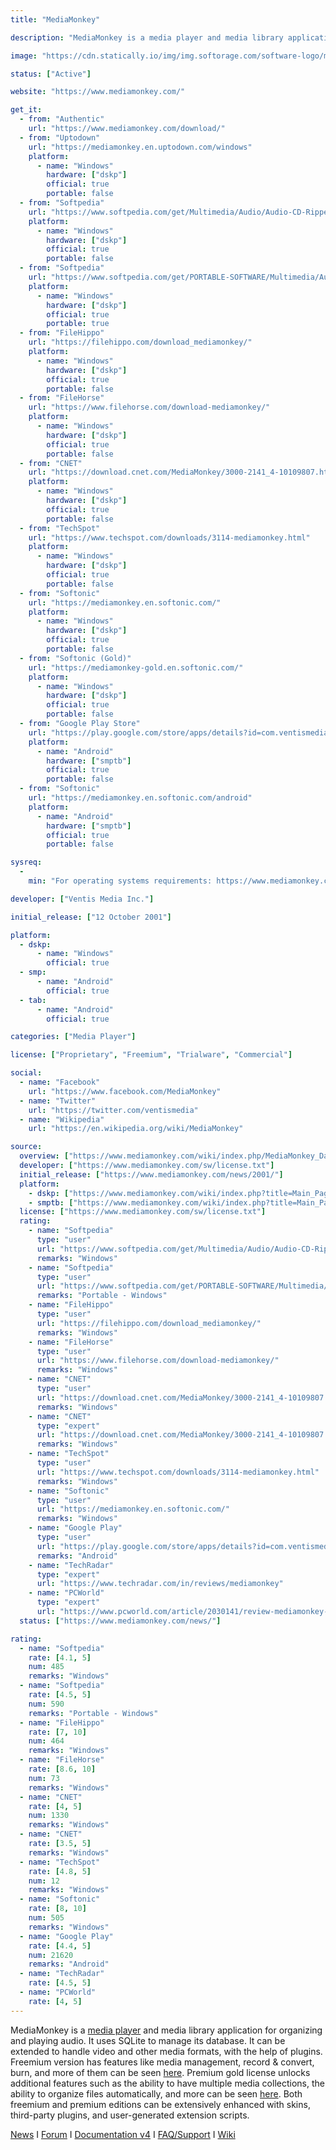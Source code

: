 ```yaml
---
title: "MediaMonkey"

description: "MediaMonkey is a media player and media library application for organizing and playing audio"

image: "https://cdn.statically.io/img/img.softorage.com/software-logo/mediamonkey.png?h=64"

status: ["Active"]

website: "https://www.mediamonkey.com/"

get_it:
  - from: "Authentic"
    url: "https://www.mediamonkey.com/download/"
  - from: "Uptodown"
    url: "https://mediamonkey.en.uptodown.com/windows"
    platform:
      - name: "Windows"
        hardware: ["dskp"]
        official: true
        portable: false
  - from: "Softpedia"
    url: "https://www.softpedia.com/get/Multimedia/Audio/Audio-CD-Rippers-Encoders/MediaMonkey.shtml"
    platform:
      - name: "Windows"
        hardware: ["dskp"]
        official: true
        portable: false
  - from: "Softpedia"
    url: "https://www.softpedia.com/get/PORTABLE-SOFTWARE/Multimedia/Audio/MediaMonkey-Portable.shtml"
    platform:
      - name: "Windows"
        hardware: ["dskp"]
        official: true
        portable: true
  - from: "FileHippo"
    url: "https://filehippo.com/download_mediamonkey/"
    platform:
      - name: "Windows"
        hardware: ["dskp"]
        official: true
        portable: false
  - from: "FileHorse"
    url: "https://www.filehorse.com/download-mediamonkey/"
    platform:
      - name: "Windows"
        hardware: ["dskp"]
        official: true
        portable: false
  - from: "CNET"
    url: "https://download.cnet.com/MediaMonkey/3000-2141_4-10109807.html"
    platform:
      - name: "Windows"
        hardware: ["dskp"]
        official: true
        portable: false
  - from: "TechSpot"
    url: "https://www.techspot.com/downloads/3114-mediamonkey.html"
    platform:
      - name: "Windows"
        hardware: ["dskp"]
        official: true
        portable: false
  - from: "Softonic"
    url: "https://mediamonkey.en.softonic.com/"
    platform:
      - name: "Windows"
        hardware: ["dskp"]
        official: true
        portable: false
  - from: "Softonic (Gold)"
    url: "https://mediamonkey-gold.en.softonic.com/"
    platform:
      - name: "Windows"
        hardware: ["dskp"]
        official: true
        portable: false
  - from: "Google Play Store"
    url: "https://play.google.com/store/apps/details?id=com.ventismedia.android.mediamonkey"
    platform:
      - name: "Android"
        hardware: ["smptb"]
        official: true
        portable: false
  - from: "Softonic"
    url: "https://mediamonkey.en.softonic.com/android"
    platform:
      - name: "Android"
        hardware: ["smptb"]
        official: true
        portable: false

sysreq:
  -
    min: "For operating systems requirements: https://www.mediamonkey.com/support/index.php?/Knowledgebase/Article/View/55/2/what-operating-systems-is-mediamonkey-compatible-with    For devices compatibility: https://www.mediamonkey.com/wiki/index.php/Compatible_Devices"

developer: ["Ventis Media Inc."]

initial_release: ["12 October 2001"]

platform:
  - dskp:
      - name: "Windows"
        official: true
  - smp:
      - name: "Android"
        official: true
  - tab:
      - name: "Android"
        official: true

categories: ["Media Player"]

license: ["Proprietary", "Freemium", "Trialware", "Commercial"]

social:
  - name: "Facebook"
    url: "https://www.facebook.com/MediaMonkey"
  - name: "Twitter"
    url: "https://twitter.com/ventismedia"
  - name: "Wikipedia"
    url: "https://en.wikipedia.org/wiki/MediaMonkey"

source:
  overview: ["https://www.mediamonkey.com/wiki/index.php/MediaMonkey_Database_structure", "https://www.mediamonkey.com/information/free/", "https://www.mediamonkey.com/information/gold/", "https://www.mediamonkey.com/wiki/index.php?title=About_MediaMonkey"]
  developer: ["https://www.mediamonkey.com/sw/license.txt"]
  initial_release: ["https://www.mediamonkey.com/news/2001/"]
  platform:
    - dskp: ["https://www.mediamonkey.com/wiki/index.php?title=Main_Page", "https://www.mediamonkey.com/wiki/index.php?title=About_MediaMonkey"]
    - smptb: ["https://www.mediamonkey.com/wiki/index.php?title=Main_Page", "https://www.mediamonkey.com/wiki/index.php?title=MediaMonkey_for_Android"]
  license: ["https://www.mediamonkey.com/sw/license.txt"]
  rating:
    - name: "Softpedia"
      type: "user"
      url: "https://www.softpedia.com/get/Multimedia/Audio/Audio-CD-Rippers-Encoders/MediaMonkey.shtml"
      remarks: "Windows"
    - name: "Softpedia"
      type: "user"
      url: "https://www.softpedia.com/get/PORTABLE-SOFTWARE/Multimedia/Audio/MediaMonkey-Portable.shtml"
      remarks: "Portable - Windows"
    - name: "FileHippo"
      type: "user"
      url: "https://filehippo.com/download_mediamonkey/"
      remarks: "Windows"
    - name: "FileHorse"
      type: "user"
      url: "https://www.filehorse.com/download-mediamonkey/"
      remarks: "Windows"
    - name: "CNET"
      type: "user"
      url: "https://download.cnet.com/MediaMonkey/3000-2141_4-10109807.html"
      remarks: "Windows"
    - name: "CNET"
      type: "expert"
      url: "https://download.cnet.com/MediaMonkey/3000-2141_4-10109807.html"
      remarks: "Windows"
    - name: "TechSpot"
      type: "user"
      url: "https://www.techspot.com/downloads/3114-mediamonkey.html"
      remarks: "Windows"
    - name: "Softonic"
      type: "user"
      url: "https://mediamonkey.en.softonic.com/"
      remarks: "Windows"
    - name: "Google Play"
      type: "user"
      url: "https://play.google.com/store/apps/details?id=com.ventismedia.android.mediamonkey"
      remarks: "Android"
    - name: "TechRadar"
      type: "expert"
      url: "https://www.techradar.com/in/reviews/mediamonkey"
    - name: "PCWorld"
      type: "expert"
      url: "https://www.pcworld.com/article/2030141/review-mediamonkey-organizes-your-mp3s.html"
  status: ["https://www.mediamonkey.com/news/"]

rating:
  - name: "Softpedia"
    rate: [4.1, 5]
    num: 485
    remarks: "Windows"
  - name: "Softpedia"
    rate: [4.5, 5]
    num: 590
    remarks: "Portable - Windows"
  - name: "FileHippo"
    rate: [7, 10]
    num: 464
    remarks: "Windows"
  - name: "FileHorse"
    rate: [8.6, 10]
    num: 73
    remarks: "Windows"
  - name: "CNET"
    rate: [4, 5]
    num: 1330
    remarks: "Windows"
  - name: "CNET"
    rate: [3.5, 5]
    remarks: "Windows"
  - name: "TechSpot"
    rate: [4.8, 5]
    num: 12
    remarks: "Windows"
  - name: "Softonic"
    rate: [8, 10]
    num: 505
    remarks: "Windows"
  - name: "Google Play"
    rate: [4.4, 5]
    num: 21620
    remarks: "Android"
  - name: "TechRadar"
    rate: [4.5, 5]
  - name: "PCWorld"
    rate: [4, 5]
---
```

  MediaMonkey is a [media player](/categories/media-player/) and media library application for organizing and playing audio. It uses SQLite to manage its database. It can be extended to handle video and other media formats, with the help of plugins. Freemium version has features like media management, record & convert, burn, and more of them can be seen [here](https://www.mediamonkey.com/information/free/). Premium gold license unlocks additional features such as the ability to have multiple media collections, the ability to organize files automatically, and more can be seen [here](https://www.mediamonkey.com/information/gold/). Both freemium and premium editions can be extensively enhanced with skins, third-party plugins, and user-generated extension scripts.
  
  [News](https://www.mediamonkey.com/news/)  I  [Forum](https://www.mediamonkey.com/forum/)  I  [Documentation v4](https://www.mediamonkey.com/wiki/index.php/WebHelp:Content/4.0)  I  [FAQ/Support](https://www.mediamonkey.com/support/)  I  [Wiki](https://www.mediamonkey.com/wiki/index.php?title=Main_Page)
